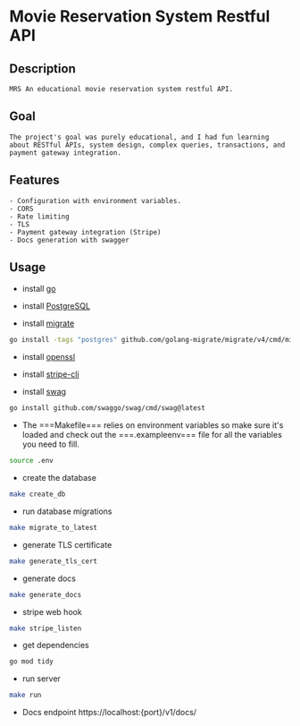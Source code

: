 # Movie Reservation System Restful API

## Description

	MRS An educational movie reservation system restful API.

## Goal

	The project's goal was purely educational, and I had fun learning about RESTful APIs, system design, complex queries, transactions, and payment gateway integration.

## Features

    - Configuration with environment variables.
    - CORS
    - Rate limiting
    - TLS
    - Payment gateway integration (Stripe)
    - Docs generation with swagger

## Usage

- install [go](https://go.dev/)
- install [PostgreSQL](https://www.postgresql.org/)   

- install [migrate](https://github.com/golang-migrate/migrate)
```bash
go install -tags "postgres" github.com/golang-migrate/migrate/v4/cmd/migrate@latest
```

- install [openssl](https://github.com/openssl/openssl)
- install [stripe-cli](https://docs.stripe.com/stripe-cli)

- install [swag](https://github.com/swaggo/swag)
```bash
go install github.com/swaggo/swag/cmd/swag@latest
```

- The ===Makefile=== relies on environment variables so make sure it's loaded and check out the ===.exampleenv=== file for all the variables you need to fill.
```bash
source .env
```

- create the database
```bash
make create_db
```

- run database migrations
```bash
make migrate_to_latest
```

- generate TLS certificate
```bash
make generate_tls_cert
```

- generate docs
```bash
make generate_docs
```

- stripe web hook
```bash
make stripe_listen
```

- get dependencies
```bash
go mod tidy
```

- run server
```bash
make run
```

- Docs endpoint
https://localhost:{port}/v1/docs/